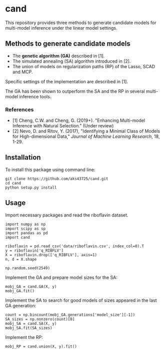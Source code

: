 # cand

This repository provides three methods to generate candidate models for multi-model inference under the linear model settings.


## Methods to generate candidate models

- The **genetic algorithm (GA)** described in [1].
- The simulated annealing (SA) algorithm introduced in [2].
- The union of models on regularization paths (RP) of the Lasso, SCAD and MCP.

Specific settings of the implementation are described in [1].

The GA has been shown to outperform the SA and the RP in several multi-model inference tools.

### References

- [1] Cheng, C.W. and Cheng, G. (2019+). "Enhancing Multi-model Inference with Natural Selection." (Under review)
- [2] Nevo, D. and Ritov, Y. (2017), "Identifying a Minimal Class of Models for High-dimensional Data," _Journal of Machine Learning Research_, 18, 1-29.


## Installation

To install this package using command line:

```
git clone https://github.com/aks43725/cand.git
cd cand
python setup.py install
```


## Usage

Import necessary packages and read the riboflavin dataset.
```
import numpy as np
import scipy as sp
import pandas as pd
import cand

riboflavin = pd.read_csv('data/riboflavin.csv', index_col=0).T
y = riboflavin['q_RIBFLV']
X = riboflavin.drop(['q_RIBFLV'], axis=1)
n, d = X.shape

np.random.seed(2549)
```

Implement the GA and prepare model sizes for the SA:

```
mobj_GA = cand.GA(X, y)
mobj_GA.fit()
```

Implement the SA to search for good models of sizes appeared in the last GA generation:
```
count = np.bincount(mobj_GA.generations['model_size'][-1])
SA_sizes = np.nonzero(count)[0]
mobj_SA = cand.SA(X, y)
mobj_SA.fit(SA_sizes)
```

Implement the RP:
```
mobj_RP = cand.union(X, y).fit()
```
